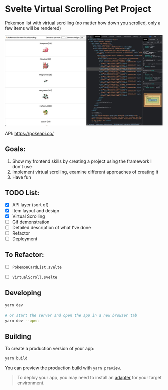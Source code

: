 # Svelte Virtual Scrolling Pet Project

Pokemon list with virtual scrolling (no matter how down you scrolled, only a few items will be rendered)

![demonstration](/demonstration.jpg)

API: https://pokeapi.co/

## Goals:

1. Show my frontend skills by creating a project using the framework I don't use
2. Implement virtual scrolling, examine different approaches of creating it
3. Have fun

## TODO List:

- [x] API layer (sort of)
- [x] Item layout and design
- [x] Virtual Scrolling
- [ ] Gif demonstration
- [ ] Detailed description of what I've done
- [ ] Refactor
- [ ] Deployment

## To Refactor:

- [ ] `PokemonCardList.svelte`
- [ ] `VirtualScroll.svelte`


## Developing

```bash
yarn dev

# or start the server and open the app in a new browser tab
yarn dev --open
```

## Building

To create a production version of your app:

```bash
yarn build
```

You can preview the production build with `yarn preview`.

> To deploy your app, you may need to install an [adapter](https://kit.svelte.dev/docs/adapters) for your target environment.

